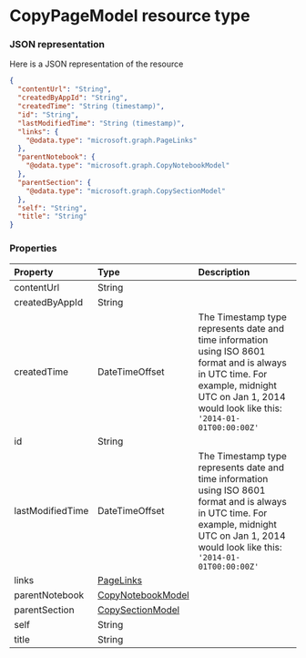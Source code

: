 # CopyPageModel resource type



### JSON representation

Here is a JSON representation of the resource

<!-- {
  "blockType": "resource",
  "optionalProperties": [

  ],
  "@odata.type": "microsoft.graph.CopyPageModel"
}-->

```json
{
  "contentUrl": "String",
  "createdByAppId": "String",
  "createdTime": "String (timestamp)",
  "id": "String",
  "lastModifiedTime": "String (timestamp)",
  "links": {
    "@odata.type": "microsoft.graph.PageLinks"
  },
  "parentNotebook": {
    "@odata.type": "microsoft.graph.CopyNotebookModel"
  },
  "parentSection": {
    "@odata.type": "microsoft.graph.CopySectionModel"
  },
  "self": "String",
  "title": "String"
}

```
### Properties
| Property	   | Type	|Description|
|:---------------|:--------|:----------|
|contentUrl|String||
|createdByAppId|String||
|createdTime|DateTimeOffset|The Timestamp type represents date and time information using ISO 8601 format and is always in UTC time. For example, midnight UTC on Jan 1, 2014 would look like this: `'2014-01-01T00:00:00Z'`|
|id|String||
|lastModifiedTime|DateTimeOffset|The Timestamp type represents date and time information using ISO 8601 format and is always in UTC time. For example, midnight UTC on Jan 1, 2014 would look like this: `'2014-01-01T00:00:00Z'`|
|links|[PageLinks](pagelinks.md)||
|parentNotebook|[CopyNotebookModel](copynotebookmodel.md)||
|parentSection|[CopySectionModel](copysectionmodel.md)||
|self|String||
|title|String||

<!-- uuid: 72b5be2c-2f36-4f4d-bcab-5476839e4e5c
2015-10-15 04:07:50 UTC -->
<!-- {
  "type": "#page.annotation",
  "description": "CopyPageModel resource",
  "keywords": "",
  "section": "documentation",
  "tocPath": ""
}-->